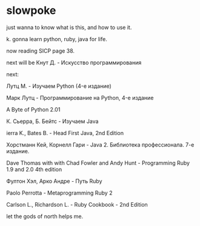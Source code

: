 # slowpoke
just wanna to know what is this, and how to use it. 

k. gonna learn python, ruby, java for life.

now reading SICP page 38.

next will be Кнут Д. - Искусство программирования 

next:

Лутц М. - Изучаем Python (4-е издание)

Марк Лутц - Программирование на Python, 4-е издание

A Byte of Python 2.01


К. Сьерра, Б. Бейтс - Изучаем Java

ierra K., Bates B. - Head First Java, 2nd Edition

Хорстманн Кей, Корнелл Гари - Java 2. Библиотека профессионала. 7-е издание.



Dave Thomas with with Chad Fowler and Andy Hunt - Programming Ruby 1.9 and 2.0 4th edition

Фултон Хэл, Арко Андре - Путь Ruby

Paolo Perrotta - Metaprogramming Ruby 2

Carlson L., Richardson L. - Ruby Cookbook - 2nd Edition


let the gods of north helps me.
